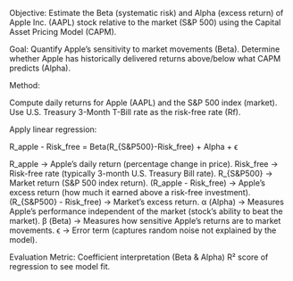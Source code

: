 
Objective:
Estimate the Beta (systematic risk) and Alpha (excess return) of Apple Inc. (AAPL) stock relative to the market (S&P 500) using the Capital Asset Pricing Model (CAPM).

Goal:
Quantify Apple’s sensitivity to market movements (Beta).
Determine whether Apple has historically delivered returns above/below what CAPM predicts (Alpha).

Method:

Compute daily returns for Apple (AAPL) and the S&P 500 index (market).
Use U.S. Treasury 3-Month T-Bill rate as the risk-free rate (Rf).

Apply linear regression:

R_apple - Risk_free = Beta(R_{S&P500}-Risk_free) + Alpha + ϵ

R_apple  → Apple’s daily return (percentage change in price).
Risk_free → Risk-free rate (typically 3-month U.S. Treasury Bill rate).
R_{S&P500} → Market return (S&P 500 index return).
(R_apple - Risk_free)  → Apple’s excess return (how much it earned above a risk-free investment).
(R_{S&P500} - Risk_free) → Market’s excess return.
α (Alpha) → Measures Apple’s performance independent of the market (stock’s ability to beat the market).
β (Beta) → Measures how sensitive Apple’s returns are to market movements.
ϵ → Error term (captures random noise not explained by the model).

Evaluation Metric:
Coefficient interpretation (Beta & Alpha)
R² score of regression to see model fit.
